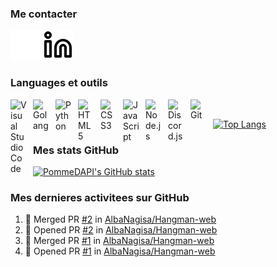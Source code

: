 ### Me contacter

[![img_linkedin](./img/linkedin-dark.svg)](https://fr.linkedin.com/in/mayeul-boeri-a52492253#gh-dark-mode-only)
[![img_linkedin](./img/linkedin-light.svg)](https://fr.linkedin.com/in/mayeul-boeri-a52492253#gh-light-mode-only)
&nbsp;&nbsp;

### Languages et outils


<img align="left" alt="Visual Studio Code" width="26px" src="https://cdn.jsdelivr.net/gh/devicons/devicon/icons/vscode/vscode-original.svg" style="padding-right:10px;" />
<img align="left" alt="Golang" width="26px" src="https://cdn.jsdelivr.net/gh/devicons/devicon/icons/go/go-original.svg" style="padding-right:10px;" />
<img align="left" alt="Python" width="26px" src="https://cdn.jsdelivr.net/gh/devicons/devicon/icons/python/python-original.svg" style="padding-right:10px;" />
<img align="left" alt="HTML5" width="26px" src="https://cdn.jsdelivr.net/gh/devicons/devicon/icons/html5/html5-original.svg" style="padding-right:10px;" />
<img align="left" alt="CSS3" width="26px" src="https://cdn.jsdelivr.net/gh/devicons/devicon/icons/css3/css3-original.svg" style="padding-right:10px;" />
<img align="left" alt="JavaScript" width="26px" src="https://cdn.jsdelivr.net/gh/devicons/devicon/icons/javascript/javascript-original.svg" style="padding-right:10px;" />
<img align="left" alt="Node.js" width="26px" src="https://cdn.jsdelivr.net/gh/devicons/devicon/icons/nodejs/nodejs-original.svg" style="padding-right:10px;" />
<img align="left" alt="Discord.js" width="26px" src="https://cdn.jsdelivr.net/gh/devicons/devicon/icons/discordjs/discordjs-original.svg" style="padding-right:10px;" />
<img align="left" alt="Git" width="26px" src="https://cdn.jsdelivr.net/gh/devicons/devicon/icons/git/git-original.svg" style="padding-right:10px;" />
&nbsp;&nbsp;
&nbsp;&nbsp;
&nbsp;&nbsp;

[![Top Langs](https://github-readme-stats.vercel.app/api/top-langs/?username=PommeDAPI7749&layout=compact)](https://github.com/anuraghazra/github-readme-stats)



### Mes stats GitHub

[![PommeDAPI's GitHub stats](https://github-readme-stats.vercel.app/api?username=PommeDAPI7749&count_private=true&show_icons=true&theme=transparent)](https://github.com/anuraghazra/github-readme-stats)

### Mes dernieres activitees sur GitHub

<!--START_SECTION:activity-->
1. 🎉 Merged PR [#2](https://github.com/AlbaNagisa/Hangman-web/pull/2) in [AlbaNagisa/Hangman-web](https://github.com/AlbaNagisa/Hangman-web)
2. 💪 Opened PR [#2](https://github.com/AlbaNagisa/Hangman-web/pull/2) in [AlbaNagisa/Hangman-web](https://github.com/AlbaNagisa/Hangman-web)
3. 🎉 Merged PR [#1](https://github.com/AlbaNagisa/Hangman-web/pull/1) in [AlbaNagisa/Hangman-web](https://github.com/AlbaNagisa/Hangman-web)
4. 💪 Opened PR [#1](https://github.com/AlbaNagisa/Hangman-web/pull/1) in [AlbaNagisa/Hangman-web](https://github.com/AlbaNagisa/Hangman-web)
<!--END_SECTION:activity-->